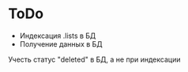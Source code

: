 # ToDo

- Индексация .lists в БД
- Получение данных в БД

Учесть статус "deleted" в БД, а не при индексации
